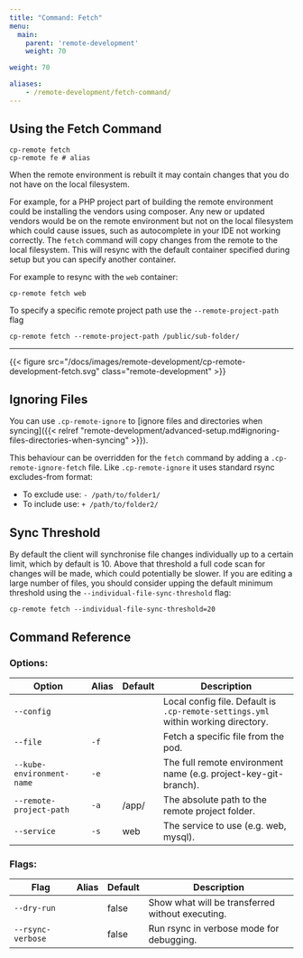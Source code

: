 ```yaml
---
title: "Command: Fetch"
menu:
  main:
    parent: 'remote-development'
    weight: 70

weight: 70

aliases:
    - /remote-development/fetch-command/
---
```

## Using the Fetch Command

```
cp-remote fetch
cp-remote fe # alias
```

When the remote environment is rebuilt it may contain changes that you do not have on the local filesystem.

For example, for a PHP project part of building the remote environment could be installing the vendors using composer. Any new or updated vendors would be on the remote environment but not on the local filesystem which could cause issues, such as autocomplete in your IDE not working correctly. The `fetch` command will copy changes from the remote to the local filesystem. This will resync with the default container specified during setup but you can specify another container.

For example to resync with the `web` container:

```
cp-remote fetch web
```

To specify a specific remote project path use the `--remote-project-path` flag
```
cp-remote fetch --remote-project-path /public/sub-folder/
```

***

{{< figure src="/docs/images/remote-development/cp-remote-development-fetch.svg" class="remote-development" >}}

## Ignoring Files

You can use `.cp-remote-ignore` to [ignore files and directories when syncing]({{< relref "remote-development/advanced-setup.md#ignoring-files-directories-when-syncing" >}}).

This behaviour can be overridden for the `fetch` command by adding a `.cp-remote-ignore-fetch` file. Like `.cp-remote-ignore` it uses standard rsync excludes-from format:

- To exclude use: `- /path/to/folder1/`
- To include use: `+ /path/to/folder2/`

## Sync Threshold

By default the client will synchronise file changes individually up to a certain limit, which by default is 10. Above that threshold a full code scan for changes will be made, which could potentially be slower. If you are editing a large number of files, you should consider upping the default minimum threshold using the `--individual-file-sync-threshold` flag:

```
cp-remote fetch --individual-file-sync-threshold=20
```

## Command Reference

### Options:

Option | Alias | Default | Description
-------|-------|---------|------------
`--config`                         |      |       | Local config file. Default is `.cp-remote-settings.yml` within working directory.
`--file`                           | `-f` |       | Fetch a specific file from the pod.
`--kube-environment-name`          | `-e` |       | The full remote environment name (e.g. project-key-git-branch).
`--remote-project-path`            | `-a` | /app/ | The absolute path to the remote project folder.
`--service`                        | `-s` | web   | The service to use (e.g. web, mysql).

### Flags:

Flag | Alias | Default | Description
-----|-------|---------|------------
`--dry-run`       |      | false | Show what will be transferred without executing.
`--rsync-verbose` |      | false | Run rsync in verbose mode for debugging.
